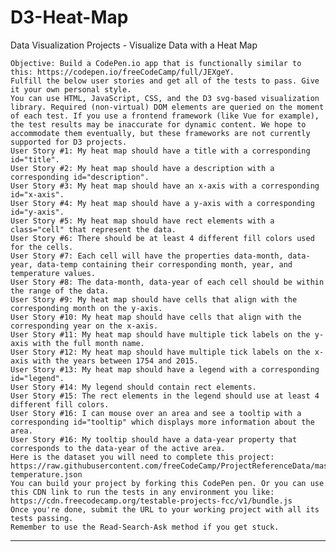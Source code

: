 # D3-Heat-Map
Data Visualization Projects - Visualize Data with a Heat Map

    Objective: Build a CodePen.io app that is functionally similar to this: https://codepen.io/freeCodeCamp/full/JEXgeY.
    Fulfill the below user stories and get all of the tests to pass. Give it your own personal style.
    You can use HTML, JavaScript, CSS, and the D3 svg-based visualization library. Required (non-virtual) DOM elements are queried on the moment of each test. If you use a frontend framework (like Vue for example), the test results may be inaccurate for dynamic content. We hope to accommodate them eventually, but these frameworks are not currently supported for D3 projects.
    User Story #1: My heat map should have a title with a corresponding id="title".
    User Story #2: My heat map should have a description with a corresponding id="description".
    User Story #3: My heat map should have an x-axis with a corresponding id="x-axis".
    User Story #4: My heat map should have a y-axis with a corresponding id="y-axis".
    User Story #5: My heat map should have rect elements with a class="cell" that represent the data.
    User Story #6: There should be at least 4 different fill colors used for the cells.
    User Story #7: Each cell will have the properties data-month, data-year, data-temp containing their corresponding month, year, and temperature values.
    User Story #8: The data-month, data-year of each cell should be within the range of the data.
    User Story #9: My heat map should have cells that align with the corresponding month on the y-axis.
    User Story #10: My heat map should have cells that align with the corresponding year on the x-axis.
    User Story #11: My heat map should have multiple tick labels on the y-axis with the full month name.
    User Story #12: My heat map should have multiple tick labels on the x-axis with the years between 1754 and 2015.
    User Story #13: My heat map should have a legend with a corresponding id="legend".
    User Story #14: My legend should contain rect elements.
    User Story #15: The rect elements in the legend should use at least 4 different fill colors.
    User Story #16: I can mouse over an area and see a tooltip with a corresponding id="tooltip" which displays more information about the area.
    User Story #16: My tooltip should have a data-year property that corresponds to the data-year of the active area.
    Here is the dataset you will need to complete this project: https://raw.githubusercontent.com/freeCodeCamp/ProjectReferenceData/master/global-temperature.json
    You can build your project by forking this CodePen pen. Or you can use this CDN link to run the tests in any environment you like: https://cdn.freecodecamp.org/testable-projects-fcc/v1/bundle.js
    Once you're done, submit the URL to your working project with all its tests passing.
    Remember to use the Read-Search-Ask method if you get stuck.
---

